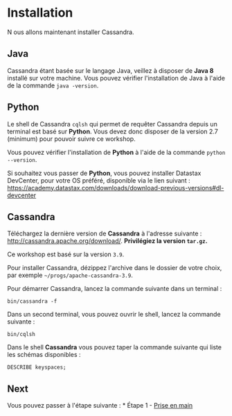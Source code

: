 # Installation
N
ous allons maintenant installer Cassandra.

## Java

Cassandra étant basée sur le langage Java, veillez à disposer de **Java 8** installé sur votre machine. Vous pouvez vérifier l'installation de Java à l'aide de la commande `java -version`.

## Python

Le shell de Cassandra `cqlsh` qui permet de requêter Cassandra depuis un terminal est basé sur **Python**. Vous devez donc disposer de la version 2.7 (minimum) pour pouvoir suivre ce workshop.

Vous pouvez vérifier l'installation de **Python** à l'aide de la commande `python --version`.

Si souhaitez vous passer de **Python**, vous pouvez installer Datastax DevCenter, pour votre OS préféré, disponible via le lien suivant : https://academy.datastax.com/downloads/download-previous-versions#dl-devcenter

## Cassandra

Téléchargez la dernière version de **Cassandra** à l'adresse suivante : http://cassandra.apache.org/download/. **Privilégiez la version `tar.gz`.**

Ce workshop est basé sur la version `3.9`.

Pour installer Cassandra, dézippez l'archive dans le dossier de votre choix, par exemple `~/progs/apache-cassandra-3.9`.

Pour démarrer Cassandra, lancez la commande suivante dans un terminal :

```
bin/cassandra -f
```

Dans un second terminal, vous pouvez ouvrir le shell, lancez la commande suivante :

```
bin/cqlsh
```

Dans le shell **Cassandra** vous pouvez taper la commande suivante qui liste les schémas disponibles :

```
DESCRIBE keyspaces;
```

## Next

Vous pouvez passer à l'étape suivante : * Étape 1 - [Prise en main](./images/step-1.md)
